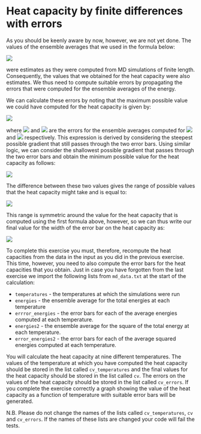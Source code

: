 # Heat capacity by finite differences with errors

As you should be keenly aware by now, however, we are not yet done.  The values of the ensemble averages that we used in the formula below:

![](https://render.githubusercontent.com/render/math?math=C_v\left(\frac{T_1%2BT_2}{2}\right)=\left(\frac{\partial\E}{\partial\T}\right)_{T=\frac{T_1%2BT_2}{2}}\approx\frac{\langle\E\rangle(T_2)-\langle\E\rangle(T_1)}{T_2-T_1})

were estimates as they were computed from MD simulations of finite length.  Consequently, the values that we obtained for the heat capacity were also estimates.  We thus need to compute suitable errors by propagating the errors that were computed for the ensemble averages of the energy.

We can calculate these errors by noting that the maximum possible value we could have computed for the heat capacity is given by: 

![](https://render.githubusercontent.com/render/math?math=C_v^\textrm{max}\left(\frac{T_1%2BT_2}{2}\right)=\frac{(\langle\E\rangle(T_2)+\Delta\E_2)-(\langle\E\rangle(T_1)-\Delta\E_1)}{T_2-T_1})

where ![](https://render.githubusercontent.com/render/math?math=\Delta\E_2) and ![](https://render.githubusercontent.com/render/math?math=\Delta\E_1) are the errors for the ensemble averages computed for ![](https://render.githubusercontent.com/render/math?math=T_2) and ![](https://render.githubusercontent.com/render/math?math=T_1) respectively.  This expression is derived by considering the steepest possible gradient that still passes through the two error bars.  Using similar logic, we can consider the shallowest possible gradient that passes through the two error bars and obtain the minimum possible value for the heat capacity as follows:

![](https://render.githubusercontent.com/render/math?math=C_v^\textrm{min}\left(\frac{T_1%2BT_2}{2}\right)=\frac{(\langle\E\rangle(T_2)-\Delta\E_2)-(\langle\E\rangle(T_1)%2B\Delta\E_1)}{T_2-T_1})

The difference between these two values gives the range of possible values that the heat capacity might take and is equal to:

![](https://render.githubusercontent.com/render/math?math=C_v^\textrm{max}\left(\frac{T_1%2BT_2}{2}\right)-C_v^\textrm{min}\left(\frac{T_1%2BT_2}{2}\right)=2\frac{\Delta\E_2-\Delta\E_1}{T_2-T_1})

This range is symmetric around the value for the heat capacity that is computed using the first formula above, however, so we can thus write our final value for the width of the error bar on the heat capacity as:

![](https://render.githubusercontent.com/render/math?math=\Delta\C_v\left(\frac{T_1%2BT_2}{2}\right)=\frac{\Delta\E_2-\Delta\E_1}{T_2-T_1})

To complete this exercise you must, therefore, recompute the heat capacities from the data in the input as you did in the previous exercise.  This time, however, you need to also compute the error bars for the heat capacities that you obtain.  Just in case you have forgotten from the last exercise we import the following lists from `md_data.txt` at the start of the calculation:

* `temperatures` - the temperatures at which the simulations were run
* `energies` - the ensemble average for the total energies at each temperature
* `errror_energies` - the error bars for each of the average energies computed at each temperature.
* `energies2` - the ensemble average for the square of the total energy at each temperature.
* `error_energies2` - the error bars for each of the average squared energies computed at each temperature. 
 
You will calculate the heat capacity at nine different temperatures.  The values of the temperature at which you have computed the heat capacity should be stored in the list called `cv_temperatures` and the final values for the heat capacity should be stored in the list called `cv`.  The errors on the values of the heat capacity should be stored in the list called `cv_errors`.  If you complete the exercise correctly a graph showing the value of the heat capacity as a function of temperature with suitable error bars will be generated. 

N.B.  Please do not change the names of the lists called  `cv_temperatures`, `cv` and `cv_errors`.  If the names of these lists are changed your code will fail the tests.


